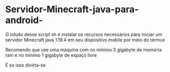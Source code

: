 # Servidor-Minecraft-java-para-android-

O intuito desse script sh é instalar os recursos necessários para iniciar um servidor Minecraft java 1.19.4 em seu dispositivo mobile por meio do termux 

Recomendo que use uma máquina com no mínimo 3 gigabyte de memória ram e no mínimo 1 gigabyte de espaço livre 

É so isso divirta-se

